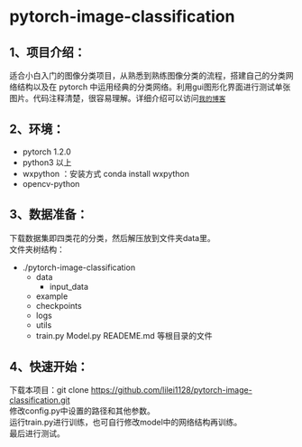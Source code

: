 # pytorch-image-classification
1、项目介绍：
 --------
适合小白入门的图像分类项目，从熟悉到熟练图像分类的流程，搭建自己的分类网络结构以及在 pytorch 中运用经典的分类网络。利用gui图形化界面进行测试单张图片。代码注释清楚，很容易理解。详细介绍可以访问[`我的博客`](https://blog.csdn.net/weixin_43962659/article/details/103381731)

2、环境：
-----
* pytorch 1.2.0
* python3 以上
* wxpython ：安装方式 conda install wxpython
* opencv-python  

3、数据准备：    
-----
下载数据集即四类花的分类，然后解压放到文件夹data里。  
文件夹树结构：  
* ./pytorch-image-classification
  * data
    * input_data
  * example
  * checkpoints
  * logs
  * utils
  * train.py Model.py READEME.md 等根目录的文件  

4、快速开始：  
---------
下载本项目：git clone https://github.com/lilei1128/pytorch-image-classification.git  
修改config.py中设置的路径和其他参数。  
运行train.py进行训练，也可自行修改model中的网络结构再训练。  
最后进行测试。




